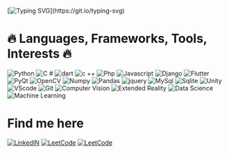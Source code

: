 [![Typing SVG](https://readme-typing-svg.herokuapp.com?font=Satisfy&weight=600&size=50&pause=100&center=true&vCenter=true&random=false&width=1000&height=100&lines=Hi+there!;I+am+Wahid+Sadique+Koly...;An+enthusiastic+Programmer%2C;Researcher%2C;Developer...)](https://git.io/typing-svg)
# 🔥 Languages, Frameworks, Tools, Interests 🔥
![Python](https://img.shields.io/badge/Language-Python-blue?logo=python&logoColor=f5f5f5)
![C #](https://img.shields.io/badge/Language-CSharp-blue?logo=csharp&logoColor=f5f5f5)
![dart](https://img.shields.io/badge/Language-Dart-blue?logo=dart&logoColor=f5f5f5)
![c ++](https://img.shields.io/badge/Language-C++-blue?logo=cplusplus&logoColor=f5f5f5)
![Php](https://img.shields.io/badge/Language-PHP-blue?logo=php&logoColor=f5f5f5)
![Javascript](https://img.shields.io/badge/Language-Javascript-blue?logo=javascript&logoColor=f5f5f5)
![Django](https://img.shields.io/badge/Framework-Django-blue?logo=django&logoColor=f5f5f5)
![Flutter](https://img.shields.io/badge/Framework-Flutter-blue?logo=flutter&logoColor=f5f5f5)
![PyQt](https://img.shields.io/badge/Framework-PyQt-blue?logo=qt&logoColor=f5f5f5)
![OpenCV](https://img.shields.io/badge/Libraries-OpenCV-blue?logo=opencv&logoColor=f5f5f5)
![Numpy](https://img.shields.io/badge/Libraries-Numpy-blue?logo=numpy&logoColor=f5f5f5)
![Pandas](https://img.shields.io/badge/Libraries-Pandas-blue?logo=pandas&logoColor=f5f5f5)
![jquery](https://img.shields.io/badge/Libraries-Jquery-blue?logo=jquery&logoColor=f5f5f5)
![MySql](https://img.shields.io/badge/Database-MySQL-blue?logo=mysql&logoColor=f5f5f5)
![Sqlite](https://img.shields.io/badge/Database-SQLite-blue?logo=sqlite&logoColor=f5f5f5)
![Unity](https://img.shields.io/badge/Tool-Unity-blue?logo=unity&logoColor=f5f5f5)
![VScode](https://img.shields.io/badge/Tool-VSCode-blue?logo=visualstudiocode&logoColor=f5f5f5)
![Git](https://img.shields.io/badge/Tool-Git-blue?logo=git&logoColor=f5f5f5)
![Computer Vision](https://img.shields.io/badge/Interest-Computer%20Vision-blue?)
![Extended Reality](https://img.shields.io/badge/Interest-Extended%20Reality-blue?)
![Data Science](https://img.shields.io/badge/Interest-Data%20Science-blue?)
![Machine Learning](https://img.shields.io/badge/Interest-Machine%20Learning-blue?)

# Find me here
[![LinkedIN](https://img.shields.io/badge/-LinkedIN-blue?logo=linkedin&logoColor=f5f5f5)](https://www.linkedin.com/in/wskoly/)
[![LeetCode](https://img.shields.io/badge/-Leet%20Code-blue?logo=leetcode&logoColor=f5f5f5)](https://leetcode.com/wskoly/)
[![LeetCode](https://img.shields.io/badge/-Portfolio-blue?logo=logoColor=f5f5f5)](https://wskoly.netlify.com/)

<!--
# Language Used

[![Top Langs](https://github-readme-stats.vercel.app/api/top-langs/?username=anuraghazra&layout=compact&langs_count=12&theme=blue-green)](https://github.com/anuraghazra/github-readme-stats)


**wskoly/wskoly** is a ✨ _special_ ✨ repository because its `README.md` (this file) appears on your GitHub profile.

Here are some ideas to get you started:

- 🔭 I’m currently working on ...
- 🌱 I’m currently learning ...
- 👯 I’m looking to collaborate on ...
- 🤔 I’m looking for help with ...
- 💬 Ask me about ...
- 📫 How to reach me: ...
- 😄 Pronouns: ...
- ⚡ Fun fact: ...
-->
